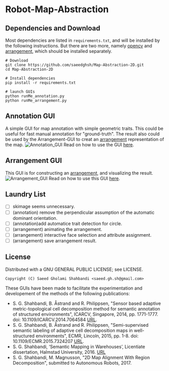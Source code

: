 Robot-Map-Abstraction
=====================

Dependencies and Download
-------------------------
Most dependencies are listed in `requirements.txt`, and will be installed by the following instructions.
But there are two more, namely [opencv](http://docs.opencv.org/trunk/d7/d9f/tutorial_linux_install.html) and [arrangement](https://github.com/saeedghsh/arrangement/), which should be installed separately.
```shell
# Download
git clone https://github.com/saeedghsh/Map-Abstraction-2D.git
cd Map-Abstraction-2D

# Install dependencies
pip install -r requirements.txt

# launch GUIs
python runMe_annotation.py
python runMe_arrangement.py
```

Annotation GUI
--------------
A simple GUI for map annotation with simple geometric traits.
This could be useful for fast manual annotation for "ground-truth".
The result also could be used by the Arrangement-GUI to creat an [arrangement](https://github.com/saeedghsh/arrangement) representation of the map.
![Annotation_GUI](https://github.com/saeedghsh/Map-Abstraction-2D/blob/master/docs/annotation_gui.png)
Read on how to use the GUI [here](https://github.com/saeedghsh/Map-Abstraction-2D/blob/master/docs/HOWTO_annotation_GUI.md).

Arrangement GUI
---------------
This GUI is for constructing an [arrangement](https://github.com/saeedghsh/arrangement), and visualizing the result.
![Arrangement_GUI](https://github.com/saeedghsh/Map-Abstraction-2D/blob/master/docs/arrangement_gui.png)
Read on how to use this GUI [here](https://github.com/saeedghsh/Map-Abstraction-2D/blob/master/docs/HOWTO_arrangement_GUI.md).

Laundry List
------------
- [ ] skimage seems unnecessary.
- [ ] (annotation) remove the perpendicular assumption of the automatic dominant orientation.
- [ ] (annotation)add automatice trait detection for circle.
- [ ] (arrangement) animating the arrangement.
- [ ] (arrangement) interactive face selection and attribute assignment.
- [ ] (arrangement) save arrangement result.

License
-------
Distributed with a GNU GENERAL PUBLIC LICENSE; see LICENSE.
```
Copyright (C) Saeed Gholami Shahbandi <saeed.gh.sh@gmail.com>
```

These GUIs have been made to facilitate the experimentation and developement of the methods of the following publications:
- S. G. Shahbandi, B. Åstrand and R. Philippsen, "Sensor based adaptive metric-topological cell decomposition method for semantic annotation of structured environments", ICARCV, Singapore, 2014, pp. 1771-1777. doi: 10.1109/ICARCV.2014.7064584 [URL](http://ieeexplore.ieee.org/stamp/stamp.jsp?tp=&arnumber=7064584&isnumber=7064265).
- S. G. Shahbandi, B. Åstrand and R. Philippsen, "Semi-supervised semantic labeling of adaptive cell decomposition maps in well-structured environments", ECMR, Lincoln, 2015, pp. 1-8. doi: 10.1109/ECMR.2015.7324207 [URL](http://ieeexplore.ieee.org/stamp/stamp.jsp?tp=&arnumber=7324207&isnumber=7324045).
- S. G. Shahbandi, ‘Semantic Mapping in Warehouses’, Licentiate dissertation, Halmstad University, 2016. [URL](http://urn.kb.se/resolve?urn=urn:nbn:se:hh:diva-32170)
- S. G. Shahbandi, M. Magnusson, "2D Map Alignment With Region Decomposition", submitted to Autonomous Robots, 2017.
